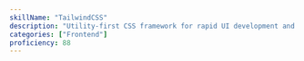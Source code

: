 ```yaml
---
skillName: "TailwindCSS"
description: "Utility-first CSS framework for rapid UI development and consistent design systems"
categories: ["Frontend"]
proficiency: 88
---
```

